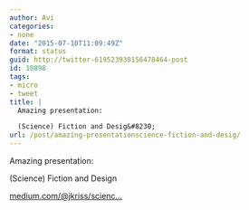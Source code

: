 ```yaml
---
author: Avi
categories:
- none
date: "2015-07-10T11:09:49Z"
format: status
guid: http://twitter-619523930156478464-post
id: 10898
tags:
- micro
- tweet
title: |
  Amazing presentation:

  (Science) Fiction and Desig&#8230;
url: /post/amazing-presentationscience-fiction-and-desig/
---
```

Amazing presentation:

(Science) Fiction and Design

[medium.com/@jkriss/scienc…](https://medium.com/@jkriss/science-fiction-and-design-866178c1739e)